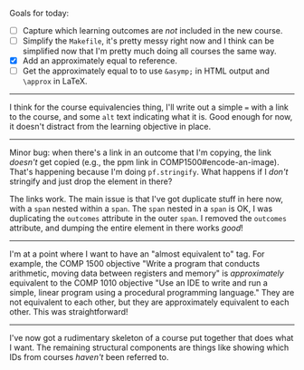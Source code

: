 Goals for today:

* [ ] Capture which learning outcomes are *not* included in the new course.
* [ ] Simplify the `Makefile`, it's pretty messy right now and I think can be
      simplified now that I'm pretty much doing all courses the same way.
* [X] Add an approximately equal to reference.
* [ ] Get the approximately equal to to use `&asymp;` in HTML output and
      `\approx` in LaTeX.
          
---

I think for the course equivalencies thing, I'll write out a simple `=` with a
link to the course, and some `alt` text indicating what it is. Good enough for
now, it doesn't distract from the learning objective in place.

---

Minor bug: when there's a link in an outcome that I'm copying, the link
*doesn't* get copied (e.g., the ppm link in COMP1500#encode-an-image). That's
happening because I'm doing `pf.stringify`. What happens if I *don't* stringify
and just drop the element in there?

The links work. The main issue is that I've got duplicate stuff in here now,
with a `span` nested within a `span`. The `span` nested in a `span` is OK, I was
duplicating the `outcomes` attribute in the outer `span`. I removed the
`outcomes` attribute, and dumping the entire element in there works *good*!

---

I'm at a point where I want to have an "almost equivalent to" tag. For example,
the COMP 1500 objective "Write a program that conducts arithmetic, moving data
between registers and memory" is *approximately* equivalent to the COMP 1010
objective "Use an IDE to write and run a simple, linear program using a
procedural programming language." They are not equivalent to each other, but
they are approximately equivalent to each other. This was straightforward!

---

I've now got a rudimentary skeleton of a course put together that does what I
want. The remaining structural components are things like showing which IDs from
courses *haven't* been referred to.
